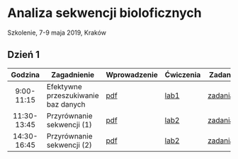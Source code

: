 # Analiza sekwencji bioloficznych
Szkolenie, 7-9 maja 2019, Kraków

## Dzień 1

| Godzina | Zagadnienie | Wprowadzenie | Ćwiczenia | Zadania |
| :---: | --- | --- | --- | :---: |
| 9:00-11:15 | Efektywne przeszukiwanie baz danych | [pdf](./day1/db.pdf) | [lab1](./day1/lab1.md) | [zadania1](./day1/zadania1.md) |
| 11:30-13:45 | Przyrównanie sekwencji (1) | [pdf](./day1/db.pdf) | [lab2](./day1/lab1.md) | [zadania2](./day1/zadania2.md) |
| 14:30-16:45 | Przyrównanie sekwencji (2) | [pdf](./day1/db.pdf) | [lab2](./day1/lab1.md) | [zadania2](./day1/zadania2.md) |